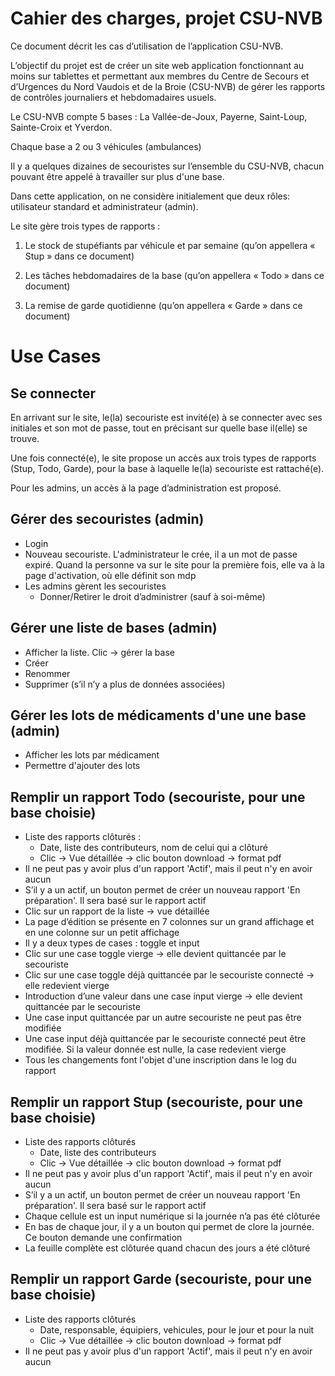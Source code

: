 # Cahier des charges, projet CSU-NVB

Ce document décrit les cas d’utilisation de l’application CSU-NVB.

L’objectif du projet est de créer un site web application fonctionnant au moins sur tablettes et permettant aux membres du Centre de Secours et d’Urgences du Nord Vaudois et de la Broie (CSU-NVB) de gérer les rapports de contrôles journaliers et hebdomadaires usuels.

Le CSU-NVB compte 5 bases : La Vallée-de-Joux, Payerne, Saint-Loup, Sainte-Croix et Yverdon.

Chaque base a 2 ou 3 véhicules (ambulances)

Il y a quelques dizaines de secouristes sur l’ensemble du CSU-NVB, chacun pouvant être appelé à travailler sur plus d'une base.

Dans cette application, on ne considère initialement que deux rôles: utilisateur standard et administrateur (admin).

Le site gère trois types de rapports :

1.	Le stock de stupéfiants par véhicule et par semaine (qu’on appellera « Stup » dans ce document)

2.	Les tâches hebdomadaires de la base (qu’on appellera « Todo » dans ce document)

3.	La remise de garde quotidienne (qu’on appellera « Garde » dans ce document)

# Use Cases

## Se connecter

En arrivant sur le site, le(la) secouriste est invité(e) à se connecter avec ses initiales et son mot de passe, tout en précisant sur quelle base il(elle) se trouve.

Une fois connecté(e), le site propose un accès aux trois types de rapports (Stup, Todo, Garde), pour la base à laquelle le(la) secouriste est rattaché(e).

Pour les admins, un accès à la page d’administration est proposé.

## Gérer des secouristes (admin)

- Login
- Nouveau secouriste. L'administrateur le crée, il a un mot de passe expiré. Quand la personne va sur le site pour la première fois, elle va à la page d'activation, où elle définit son mdp
- Les admins gèrent les secouristes
  - Donner/Retirer le droit d’administrer (sauf à soi-même)

## Gérer une liste de bases (admin)
- Afficher la liste. Clic -> gérer la base
- Créer
- Renommer
- Supprimer (s’il n’y a plus de données associées)

## Gérer les lots de médicaments d'une une base (admin)

- Afficher les lots par médicament
- Permettre d'ajouter des lots

## Remplir un rapport Todo (secouriste, pour une base choisie)
- Liste des rapports clôturés :
  - Date, liste des contributeurs, nom de celui qui a clôturé
  - Clic -> Vue détaillée -> clic bouton download -> format pdf
- Il ne peut pas y avoir plus d'un rapport 'Actif', mais il peut n'y en avoir aucun
- S’il y a un actif, un bouton permet de créer un nouveau rapport 'En préparation'. Il sera basé sur le rapport actif
- Clic sur un rapport de la liste -> vue détaillée
- La page d’édition se présente en 7 colonnes sur un grand affichage et en une colonne sur un petit affichage
- Il y a deux types de cases : toggle et input
- Clic sur une case toggle vierge -> elle devient quittancée par le secouriste
- Clic sur une case toggle déjà quittancée par le secouriste connecté -> elle redevient vierge
- Introduction d’une valeur dans une case input vierge -> elle devient quittancée par le secouriste
- Une case input quittancée par un autre secouriste ne peut pas être modifiée
- Une case input déjà quittancée par le secouriste connecté peut être modifiée. Si la valeur donnée est nulle, la case redevient vierge
- Tous les changements font l'objet d'une inscription dans le log du rapport

## Remplir un rapport Stup (secouriste, pour une base choisie)
- Liste des rapports clôturés
  - Date, liste des contributeurs
  - Clic -> Vue détaillée -> clic bouton download -> format pdf
- Il ne peut pas y avoir plus d'un rapport 'Actif', mais il peut n'y en avoir aucun
- S’il y a un actif, un bouton permet de créer un nouveau rapport 'En préparation'. Il sera basé sur le rapport actif
- Chaque cellule est un input numérique si la journée n’a pas été clôturée
- En bas de chaque jour, il y a un bouton qui permet de clore la journée. Ce bouton demande une confirmation
- La feuille complète est clôturée quand chacun des jours a été clôturé

## Remplir un rapport Garde (secouriste, pour une base choisie)
- Liste des rapports clôturés
  - Date, responsable, équipiers, vehicules, pour le jour et pour la nuit
  - Clic -> Vue détaillée -> clic bouton download -> format pdf
- Il ne peut pas y avoir plus d'un rapport 'Actif', mais il peut n'y en avoir aucun


